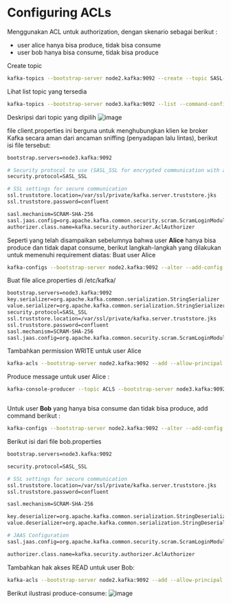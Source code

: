 # Configuring ACLs
Menggunakan ACL untuk authorization, dengan skenario sebagai berikut : <br>
  <ul>
    <li>user alice hanya bisa produce, tidak bisa consume</li>
    <li>user bob hanya bisa consume, tidak bisa produce</li>
  </ul>

Create topic
```bash
kafka-topics --bootstrap-server node2.kafka:9092 --create --topic SASL-ACLS --partitions 3 --replication-factor 2 --command-config ssl-client.properties
```

Lihat list topic yang tersedia
```bash
kafka-topics --bootstrap-server node3.kafka:9092 --list --command-config client.properties
```
Deskripsi dari topic yang dipilih
<img src="https://res.cloudinary.com/dvehyvk3d/image/upload/v1728897781/describetopic_wiwltm.jpg" alt="image" />

file client.properties ini berguna untuk menghubungkan klien ke broker Kafka secara aman dari ancaman sniffing (penyadapan lalu lintas), berikut isi file tersebut:
```bash
bootstrap.servers=node3.kafka:9092

# Security protocol to use (SASL_SSL for encrypted communication with authentication)
security.protocol=SASL_SSL

# SSL settings for secure communication
ssl.truststore.location=/var/ssl/private/kafka.server.truststore.jks
ssl.truststore.password=confluent

sasl.mechanism=SCRAM-SHA-256
sasl.jaas.config=org.apache.kafka.common.security.scram.ScramLoginModule required username="cp-kafka" password="confluentsatu";
authorizer.class.name=kafka.security.authorizer.AclAuthorizer
```
Seperti yang telah disampaikan sebelumnya bahwa user <b>Alice</b> hanya bisa produce dan tidak dapat consume, berikut langkah-langkah yang dilakukan untuk memenuhi requirement diatas:
Buat user Alice
```bash
kafka-configs --bootstrap-server node2.kafka:9092 --alter --add-config 'SCRAM-SHA-256=<your_password>' --entity-type users --entity-name alice --command-config client.properties
```
Buat file alice.properties di /etc/kafka/
```bash
bootstrap.servers=node3.kafka:9092
key.serializer=org.apache.kafka.common.serialization.StringSerializer
value.serializer=org.apache.kafka.common.serialization.StringSerializer
security.protocol=SASL_SSL
ssl.truststore.location=/var/ssl/private/kafka.server.truststore.jks
ssl.truststore.password=confluent
sasl.mechanism=SCRAM-SHA-256
sasl.jaas.config=org.apache.kafka.common.security.scram.ScramLoginModule required username="alice" password="alicesatu";
```
Tambahkan permission WRITE untuk user Alice
```bash
kafka-acls --bootstrap-server node2.kafka:9092 --add --allow-principal User:alice --operation WRITE --topic ACLS --command-config client.properties
```
Produce message untuk user Alice :
```bash
kafka-console-producer --topic ACLS --bootstrap-server node3.kafka:9092 --producer.config alice.properties
```
<img src="https://res.cloudinary.com/dvehyvk3d/image/upload/v1728899591/aliceproduce_pm1znm.jpg" alt="" />


Untuk user <b>Bob</b> yang hanya bisa consume dan tidak bisa produce, add command berikut :
```bash
kafka-configs --bootstrap-server node2.kafka:9092 --alter --add-config 'SCRAM-SHA-256=<your_password>' --entity-type users --entity-name bob --command-config client.properties
```

Berikut isi dari file bob.properties
```bash
bootstrap.servers=node3.kafka:9092

security.protocol=SASL_SSL

# SSL settings for secure communication
ssl.truststore.location=/var/ssl/private/kafka.server.truststore.jks
ssl.truststore.password=confluent

sasl.mechanism=SCRAM-SHA-256

key.deserializer=org.apache.kafka.common.serialization.StringDeserializer
value.deserializer=org.apache.kafka.common.serialization.StringDeserializer

# JAAS Configuration
sasl.jaas.config=org.apache.kafka.common.security.scram.ScramLoginModule required username="bob" password="bobsatu";

authorizer.class.name=kafka.security.authorizer.AclAuthorizer
```

Tambahkan hak akses READ untuk user Bob:
```bash
kafka-acls --bootstrap-server node2.kafka:9092 --add --allow-principal Group:test-consumer-group --operation READ --topic ACLS --command-config client.properties
```

Berikut ilustrasi produce-consume:
<img src="https://res.cloudinary.com/dvehyvk3d/image/upload/v1728893315/image_awc87f.png" alt="image" />

